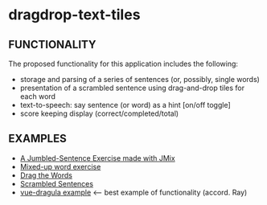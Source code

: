 # dragdrop-text-tiles

FUNCTIONALITY
-------------

The proposed functionality for this application includes the following:
- storage and parsing of a series of sentences (or, possibly, single words)
- presentation of a scrambled sentence using drag-and-drop tiles for each word
- text-to-speech: say sentence (or word) as a hint \[on/off toggle\]
- score keeping display (correct/completed/total)

EXAMPLES
--------

- [A Jumbled-Sentence Exercise made with JMix](https://hotpot.uvic.ca/wintutor6/jmix1.htm)
- [Mixed-up word exercise](https://hotpot.uvic.ca/wintutor6/jmix2.htm)
- [Drag the Words](https://h5p.org/drag-the-words)
- [Scrambled Sentences](http://flax.nzdl.org/greenstone3/flax;jsessionid=C770CBC792D76EBE28710149DA204813?a=g&rt=r&sa=DesignActivity&s=ScrambleSentence&c=password&s1.activityName=ScrambleSentence&s1.service=12&s1.display=ListView)
- [vue-dragula example](https://astray-git.github.io/vue-dragula/) <-- best example of functionality (accord. Ray)
